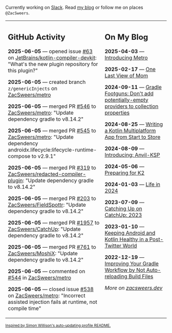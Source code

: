 Currently working on [Slack](https://slack.com/). Read [my blog](https://zacsweers.dev/) or follow me on places `@ZacSweers`.

<table><tr><td valign="top" width="60%">

## GitHub Activity
<!-- githubActivity starts -->
**2025-06-05** — opened issue [#63](https://github.com/JetBrains/kotlin-compiler-devkit/issues/63) on [JetBrains/kotlin-compiler-devkit](https://github.com/JetBrains/kotlin-compiler-devkit): "What's the new plugin repository for this plugin?"

**2025-06-05** — created branch `z/genericInjects` on [ZacSweers/metro](https://github.com/ZacSweers/metro)

**2025-06-05** — merged PR [#546](https://github.com/ZacSweers/metro/pull/546) to [ZacSweers/metro](https://github.com/ZacSweers/metro): "Update dependency gradle to v8.14.2"

**2025-06-05** — merged PR [#545](https://github.com/ZacSweers/metro/pull/545) to [ZacSweers/metro](https://github.com/ZacSweers/metro): "Update dependency androidx.lifecycle:lifecycle-runtime-compose to v2.9.1"

**2025-06-05** — merged PR [#319](https://github.com/ZacSweers/redacted-compiler-plugin/pull/319) to [ZacSweers/redacted-compiler-plugin](https://github.com/ZacSweers/redacted-compiler-plugin): "Update dependency gradle to v8.14.2"

**2025-06-05** — merged PR [#203](https://github.com/ZacSweers/FieldSpottr/pull/203) to [ZacSweers/FieldSpottr](https://github.com/ZacSweers/FieldSpottr): "Update dependency gradle to v8.14.2"

**2025-06-05** — merged PR [#1957](https://github.com/ZacSweers/CatchUp/pull/1957) to [ZacSweers/CatchUp](https://github.com/ZacSweers/CatchUp): "Update dependency gradle to v8.14.2"

**2025-06-05** — merged PR [#761](https://github.com/ZacSweers/MoshiX/pull/761) to [ZacSweers/MoshiX](https://github.com/ZacSweers/MoshiX): "Update dependency gradle to v8.14.2"

**2025-06-05** — commented on [#544](https://github.com/ZacSweers/metro/pull/544#issuecomment-2944530186) in [ZacSweers/metro](https://github.com/ZacSweers/metro)

**2025-06-05** — closed issue [#538](https://github.com/ZacSweers/metro/issues/538) on [ZacSweers/metro](https://github.com/ZacSweers/metro): "Incorrect assisted injection fails at runtime, not compile time"
<!-- githubActivity ends -->
</td><td valign="top" width="40%">

## On My Blog
<!-- blog starts -->
**2025-04-03** — [Introducing Metro](https://www.zacsweers.dev/introducing-metro/)

**2025-02-17** — [One Last View of Mom](https://www.zacsweers.dev/one-last-view-of-mom/)

**2024-09-11** — [Gradle Footguns: Don't add potentially-empty providers to collection properties](https://www.zacsweers.dev/gradle-footgun-adding-empty-providers-to-collection-properties/)

**2024-08-25** — [Writing a Kotlin Multiplatform App from Start to Store](https://www.zacsweers.dev/writing-a-kotlin-multiplatform-app-from-start-to-store/)

**2024-08-09** — [Introducing: Anvil-KSP](https://www.zacsweers.dev/introducing-anvil-ksp/)

**2024-05-06** — [Preparing for K2](https://www.zacsweers.dev/preparing-for-k2/)

**2024-01-03** — [Life in 2024](https://www.zacsweers.dev/life-in-2024/)

**2023-07-09** — [Catching Up on CatchUp: 2023](https://www.zacsweers.dev/catching-up-on-catchup-2023/)

**2023-01-10** — [Keeping Android and Kotlin Healthy in a Post-Twitter World](https://www.zacsweers.dev/keeping-android-healthy/)

**2022-12-19** — [Improving Your Gradle Workflow by Not Auto-reloading Build Files](https://www.zacsweers.dev/improving-your-workflow-by-not-auto-reloading-build-files/)
<!-- blog ends -->
_More on [zacsweers.dev](https://zacsweers.dev/)_
</td></tr></table>

<sub><a href="https://simonwillison.net/2020/Jul/10/self-updating-profile-readme/">Inspired by Simon Willison's auto-updating profile README.</a></sub>